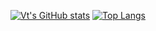 [![Vt's GitHub stats](https://github-readme-stats.vercel.app/api?username=vt-d&count_private=true)](https://github.com/anuraghazra/github-readme-stats)
[![Top Langs](https://github-readme-stats.vercel.app/api/top-langs/?username=vt-d&layout=compact)](https://github.com/anuraghazra/github-readme-stats)
